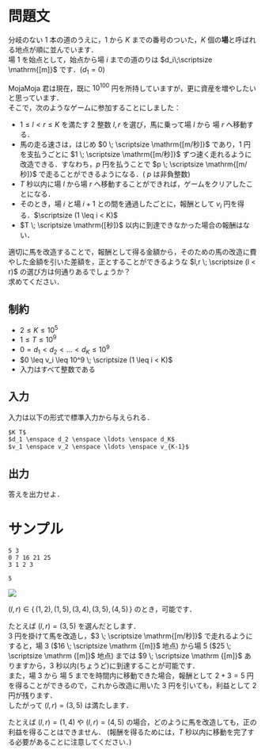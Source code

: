 問題文
=====
分岐のない $1$ 本の道のうえに，$1$ から $K$ までの番号のついた，$K$ 個の**場**と呼ばれる地点が順に並んでいます．  
場 $1$ を始点として，始点から場 $i$ までの道のりは $d_i\;\scriptsize \mathrm{[m]}$ です．($d_1 = 0$)  

MojaMoja 君は現在，既に $10^{100}$ 円を所持していますが，更に資産を増やしたいと思っています．  
そこで，次のようなゲームに参加することにしました：  
- $1 \leq l < r \leq K$ を満たす $2$ 整数 $l, r$ を選び，馬に乗って場 $l$ から 場 $r$ へ移動する．  
- 馬の走る速さは，はじめ $0 \; \scriptsize \mathrm{[m/秒]}$ であり，$1$ 円を支払うごとに $1 \; \scriptsize \mathrm{[m/秒]}$ ずつ速く走れるように改造できる．すなわち，$p$ 円を払うことで $p \; \scriptsize \mathrm{[m/秒]}$ で走ることができるようになる．( $p$ は非負整数)  
- $T$ 秒以内に場 $l$ から場 $r$ へ移動することができれば，ゲームをクリアしたことになる．  
- そのとき，場 $i$ と場 $i+1$ との間を通過したごとに，報酬として $v_i$ 円を得る．$\scriptsize (1 \leq i < K)$
- $T \; \scriptsize \mathrm{[秒]}$ 以内に到達できなかった場合の報酬はない．

適切に馬を改造することで，報酬として得る金額から，そのための馬の改造に費やした金額を引いた差額を，正とすることができるような $l,r \; \scriptsize (l < r)$ の選び方は何通りあるでしょうか？  
求めてください．

制約
-----
- $2 \leq K \leq 10^5$  
- $1 \leq T \leq 10^9$  
- $0 = d_1 < d_2 < ... < d_K \leq 10^9$  
- $0 \leq v_i \leq 10^9 \; \scriptsize (1 \leq i < K)$
- 入力はすべて整数である

入力
-----
入力は以下の形式で標準入力から与えられる．
```md
$K T$  
$d_1 \enspace d_2 \enspace \ldots \enspace d_K$  
$v_1 \enspace v_2 \enspace \ldots \enspace v_{K-1}$
```

出力
-----
答えを出力せよ．  

サンプル
=====
```入力例1
5 3
0 7 16 21 25
3 1 2 3
```
```出力例1
5
```
![](https://user-images.githubusercontent.com/64454054/219830282-55d7b110-d7cc-4aa2-938f-c023d789af52.png)

$(l, r) \in \{\, (1, 2), (1,5), (3,4), (3,5), (4,5) \, \}$ のとき，可能です．

たとえば $(l, r) = (3, 5)$ を選んだとします．  
$3$ 円を掛けて馬を改造し，$3 \; \scriptsize \mathrm{[m/秒]}$ で走れるようにすると，場 $3$ ($16 \; \scriptsize \mathrm {[m]}$ 地点) から場 $5$ ($25 \; \scriptsize \mathrm {[m]}$ 地点) までは $9 \; \scriptsize \mathrm {[m]}$ ありますから，$3$ 秒以内(ちょうど)に到達することが可能です．  
また，場 $3$ から 場 $5$ までを時間内に移動できた場合，報酬として $2 + 3 = 5$ 円を得ることができるので，これから改造に用いた $3$ 円を引いても，利益として $2$ 円が残ります．  
したがって $(l, r) = (3, 5)$ は満たします．

たとえば $(l, r) = (1, 4)$ や $(l, r) = (4, 5)$ の場合，どのように馬を改造しても，正の利益を得ることはできません．
(報酬を得るためには，$T$ 秒以内に移動を完了する必要があることに注意してください．)
